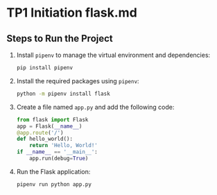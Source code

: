 # TP1 Initiation flask.md

## Steps to Run the Project

1. Install `pipenv` to manage the virtual environment and dependencies:

    ```bash
    pip install pipenv
    ```

2. Install the required packages using `pipenv`:

    ```bash
    python -m pipenv install flask
    ```

3. Create a file named `app.py` and add the following code:

    ```python
    from flask import Flask
    app = Flask(__name__)
    @app.route('/')
    def hello_world():
        return 'Hello, World!'
    if __name__ == '__main__':
        app.run(debug=True)
    ```

4. Run the Flask application:

    ```bash
    pipenv run python app.py
    ```
